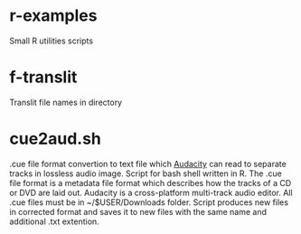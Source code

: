 # r-examples
Small R utilities scripts

# f-translit
Translit file names in directory

# cue2aud.sh
.cue file format convertion to text file which [Audacity](https://www.audacityteam.org/) can read to separate tracks in lossless audio image. Script for bash shell written in R. The .cue file format is a metadata file format which describes how the tracks of a CD or DVD are laid out. Audacity is a cross-platform multi-track audio editor. All .cue files must be in ~/$USER/Downloads folder. Script produces new files in corrected format and saves it to new files with the same name and additional .txt extention.
